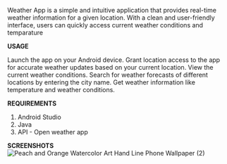 Weather App is a simple and intuitive application that provides real-time weather information for a given location. With a clean and user-friendly interface, users can quickly access current weather conditions and temparature


**USAGE**

Launch the app on your Android device.
Grant location access to the app for accurate weather updates based on your current location.
View the current weather conditions.
Search for weather forecasts of different locations by entering the city name. 
Get weather information like temperature and weather conditions.


**REQUIREMENTS**
1. Android Studio
2. Java
3. API - Open weather app

**SCREENSHOTS**
![Peach and Orange Watercolor Art Hand Line Phone Wallpaper (2)](https://github.com/manvithapula/weather-app/assets/113161233/0997215e-48c5-4c0c-a85f-838f659d6b28)

